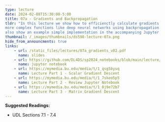 ```yaml
---
type: lecture
date: 2024-02-08T15:30:00-5:00
title: 07a - Gradients and Backpropagation
tldr: "In this lecture we show how to efficienctly calculate gradients over
more complex functions like deep neural networks using backpropagation. We
also show an example simple implementation in the accompanying Jupyter notebook."
thumbnail: /_images/thumbnails/ds598-lecture-07a.png
hide_from_announcments: true
links: 
    - url: /static_files/lectures/07a_gradients_v02.pdf
      name: slides
    - url: https://github.com/DL4DS/sp2024_notebooks/blob/main/lecture/7_Backprop_with_Micrograd_lite_pt1.ipynb
      name: jupyter notebook
    - url: https://mymedia.bu.edu/media/t/1_qsg5byuq
      name: Lecture Part 1 - Scalar Gradient Descent
    - url: https://mymedia.bu.edu/media/t/1_7skeo5p5
      name: Lecture Part 2 - Review Jupyter Notebook
    - url: https://mymedia.bu.edu/media/t/1_0j9e72b7
      name: Lecture Part 3 - Matrix Gradient Descent
---
```

**Suggested Readings:**
- UDL Sections 7.1 - 7.4

